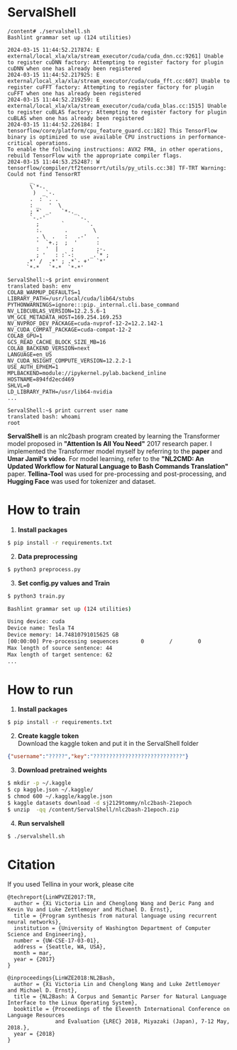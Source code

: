 # ServalShell

```
/content# ./servalshell.sh
Bashlint grammar set up (124 utilities)

2024-03-15 11:44:52.217874: E external/local_xla/xla/stream_executor/cuda/cuda_dnn.cc:9261] Unable to register cuDNN factory: Attempting to register factory for plugin cuDNN when one has already been registered
2024-03-15 11:44:52.217925: E external/local_xla/xla/stream_executor/cuda/cuda_fft.cc:607] Unable to register cuFFT factory: Attempting to register factory for plugin cuFFT when one has already been registered
2024-03-15 11:44:52.219259: E external/local_xla/xla/stream_executor/cuda/cuda_blas.cc:1515] Unable to register cuBLAS factory: Attempting to register factory for plugin cuBLAS when one has already been registered
2024-03-15 11:44:52.226184: I tensorflow/core/platform/cpu_feature_guard.cc:182] This TensorFlow binary is optimized to use available CPU instructions in performance-critical operations.
To enable the following instructions: AVX2 FMA, in other operations, rebuild TensorFlow with the appropriate compiler flags.
2024-03-15 11:44:53.252487: W tensorflow/compiler/tf2tensorrt/utils/py_utils.cc:38] TF-TRT Warning: Could not find TensorRT
       _                        
       \`*-.                    
        )  _`-.                 
       .  : `. .                
       : _   '  \               
       ; *` _.   `*-._          
       `-.-'          `-.       
         ;       `       `.     
         :.       .        \    
         . \  .   :   .-'   .   
         '  `+.;  ;  '      :   
         :  '  |    ;       ;-. 
         ; '   : :`-:     _.`* ;
      .*' /  .*' ; .*`- +'  `*' 
      `*-*   `*-*  `*-*'
                                          
ServalShell:~$ print environment
translated bash: env
COLAB_WARMUP_DEFAULTS=1
LIBRARY_PATH=/usr/local/cuda/lib64/stubs
PYTHONWARNINGS=ignore:::pip._internal.cli.base_command
NV_LIBCUBLAS_VERSION=12.2.5.6-1
VM_GCE_METADATA_HOST=169.254.169.253
NV_NVPROF_DEV_PACKAGE=cuda-nvprof-12-2=12.2.142-1
NV_CUDA_COMPAT_PACKAGE=cuda-compat-12-2
COLAB_GPU=1
GCS_READ_CACHE_BLOCK_SIZE_MB=16
COLAB_BACKEND_VERSION=next
LANGUAGE=en_US
NV_CUDA_NSIGHT_COMPUTE_VERSION=12.2.2-1
USE_AUTH_EPHEM=1
MPLBACKEND=module://ipykernel.pylab.backend_inline
HOSTNAME=894fd2ecd469
SHLVL=0
LD_LIBRARY_PATH=/usr/lib64-nvidia
...

ServalShell:~$ print current user name
translated bash: whoami
root
```
**ServalShell** is an nlc2bash program created by learning the Transformer model proposed in **"Attention Is All You Need"** 2017 research paper. I implemented the Transformer model myself by referring to the **paper** and **Umar Jamil's video**.
For model learning, refer to the **"NL2CMD: An Updated Workflow for Natural
Language to Bash Commands Translation"** paper. **Tellina-Tool** was used for pre-processing and post-processing, and **Hugging Face** was used for tokenizer and dataset.

# How to train 
1. **Install packages**   
```sh
$ pip install -r requirements.txt
```
2. **Data preprocessing**
```sh
$ python3 preprocess.py
```
3. **Set config.py values and Train**
```sh
$ python3 train.py
```

```sh
Bashlint grammar set up (124 utilities)

Using device: cuda
Device name: Tesla T4
Device memory: 14.74810791015625 GB
[00:00:00] Pre-processing sequences       0        /        0
Max length of source sentence: 44
Max length of target sentence: 62
...
```

# How to run 
1. **Install packages**   
```sh
$ pip install -r requirements.txt
```
2. **Create kaggle token**  
Download the kaggle token and put it in the ServalShell folder
```json
{"username":"?????","key":"????????????????????????????"}
```
3. **Download pretrained weights**  
```sh
$ mkdir -p ~/.kaggle
$ cp kaggle.json ~/.kaggle/
$ chmod 600 ~/.kaggle/kaggle.json
$ kaggle datasets download -d sj2129tommy/nlc2bash-21epoch
$ unzip  -qq /content/ServalShell/nlc2bash-21epoch.zip
```
4. **Run servalshell**  
```sh
$ ./servalshell.sh
```

# Citation
If you used Tellina in your work, please cite
```
@techreport{LinWPVZE2017:TR, 
  author = {Xi Victoria Lin and Chenglong Wang and Deric Pang and Kevin Vu and Luke Zettlemoyer and Michael D. Ernst}, 
  title = {Program synthesis from natural language using recurrent neural networks}, 
  institution = {University of Washington Department of Computer Science and Engineering}, 
  number = {UW-CSE-17-03-01}, 
  address = {Seattle, WA, USA}, 
  month = mar, 
  year = {2017} 
}
```
```
@inproceedings{LinWZE2018:NL2Bash, 
  author = {Xi Victoria Lin and Chenglong Wang and Luke Zettlemoyer and Michael D. Ernst}, 
  title = {NL2Bash: A Corpus and Semantic Parser for Natural Language Interface to the Linux Operating System}, 
  booktitle = {Proceedings of the Eleventh International Conference on Language Resources
               and Evaluation {LREC} 2018, Miyazaki (Japan), 7-12 May, 2018.},
  year = {2018} 
}
```


